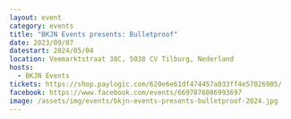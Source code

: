 ```yaml
---
layout: event
category: events
title: "BKJN Events presents: Bulletproof"
date: 2023/09/07
datestart: 2024/05/04
location: Veemarktstraat 38C, 5038 CV Tilburg, Nederland
hosts:
  - BKJN Events
tickets: https://shop.paylogic.com/620e6e61df474457a033ff4e57026905/
facebook: https://www.facebook.com/events/6697876086993697
image: /assets/img/events/bkjn-events-presents-bulletproof-2024.jpg
---
```

